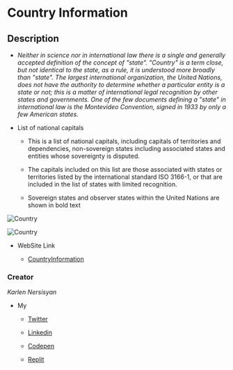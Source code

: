 # Country Information

## Description

* _Neither in science nor in international law there is a single and generally accepted definition of the concept of "state". "Country" is a term close, but not identical to the state, as a rule, it is understood more broadly than "state". The largest international organization, the United Nations, does not have the authority to determine whether a particular entity is a state or not; this is a matter of international legal recognition by other states and governments. One of the few documents defining a "state" in international law is the Montevideo Convention, signed in 1933 by only a few American states._

* List of national capitals

    * This is a list of national capitals, including capitals of territories and dependencies, non-sovereign states including associated states and entities whose sovereignty is disputed.

    * The capitals included on this list are those associated with states or territories listed by the international standard ISO 3166-1, or that are included in the list of states with limited recognition.

    * Sovereign states and observer states within the United Nations are shown in bold text

![Country](https://encrypted-tbn0.gstatic.com/images?q=tbn:ANd9GcT6arTksVqS9Vh1jlifahSyRJ4SJQRoBSKaxQ&usqp=CAU)

![Country](https://encrypted-tbn0.gstatic.com/images?q=tbn:ANd9GcScjMtEKiqN8CA0D7KEUyOHEtDCsYJu-wxyPQ&usqp=CAU)

* WebSite Link

    * [CountryInformation]()

### Creator
_Karlen Nersisyan_

* My

    * [Twitter](https://twitter.com/nersisyan_karl)

    * [Linkedin](https://www.linkedin.com/in/karlen-nersisyan/)

    * [Codepen](https://codepen.io/karlennersisyan/)

    * [Replit](https://replit.com/@KarlenNersisyan)
